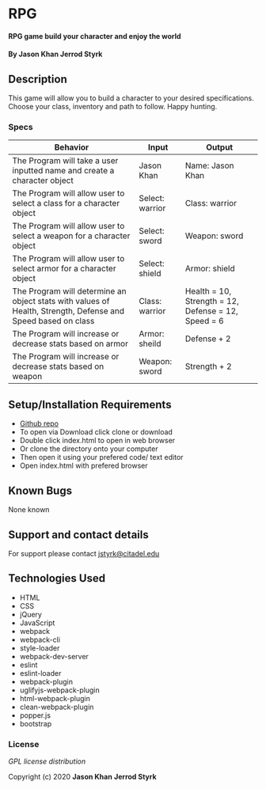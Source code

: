 # RPG

#### RPG game build your character and enjoy the world

#### By **Jason Khan** **Jerrod Styrk**

## Description

This game will allow you to build a character to your desired specifications. Choose your class, inventory and path to follow. Happy hunting.

### Specs
| Behavior | Input | Output |
|----------|-------|--------|
| The Program will take a user inputted name and create a character object | Jason Khan | Name: Jason Khan |
| The Program will allow user to select a class for a character object | Select: warrior | Class: warrior |
| The Program will allow user to select a weapon for a character object | Select: sword | Weapon: sword |
| The Program will allow user to select armor for a character object | Select: shield | Armor: shield |
| The Program will determine an object stats with values of Health, Strength, Defense and Speed based on class | Class: warrior | Health = 10, Strength = 12, Defense = 12, Speed = 6 |
| The Program will increase or decrease stats based on armor | Armor: sheild | Defense + 2 |
| The Program will increase or decrease stats based on weapon | Weapon: sword | Strength + 2 |



## Setup/Installation Requirements

* [Github repo]()
* To open via Download click clone or download
* Double click index.html to open in web browser
* Or clone the directory onto your computer
* Then open it using your prefered code/ text editor
* Open index.html with prefered browser


## Known Bugs

None known 

## Support and contact details

For support please contact <jstyrk@citadel.edu>

## Technologies Used

* HTML
* CSS
* jQuery
* JavaScript
* webpack
* webpack-cli
* style-loader
* webpack-dev-server
* eslint
* eslint-loader
* webpack-plugin
* uglifyjs-webpack-plugin
* html-webpack-plugin
* clean-webpack-plugin
* popper.js
* bootstrap


### License

*GPL license distribution*

Copyright (c) 2020 **Jason Khan** **Jerrod Styrk**
